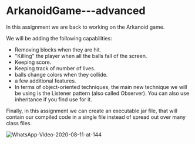 # ArkanoidGame---advanced

In this assignment we are back to working on the Arkanoid game.

We will be adding the following capabilities:

- Removing blocks when they are hit.
- "Killing" the player when all the balls fall of the screen.
- Keeping score.
- Keeping track of number of lives.
- balls change colors when they collide.
- a few additional features.
- In terms of object-oriented techniques, the main new technique we will be using is the Listener pattern (also called Observer). You can also use inheritance if you find use for it.

Finally, in this assignment we can create an executable jar file, that will contain our compiled code in a single file instead of spread out over many class files.

![WhatsApp-Video-2020-08-11-at-144](https://user-images.githubusercontent.com/59531180/89893589-4f226480-dbe1-11ea-88a5-0bd468920511.gif)

